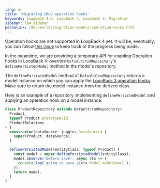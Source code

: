 ```yaml
---
lang: en
title: 'Migrating CRUD operation hooks'
keywords: LoopBack 4.0, LoopBack 4, LoopBack 3, Migration
sidebar: lb4_sidebar
permalink: /doc/en/lb4/migration-models-operation-hooks.html
---
```


Operation hooks are not supported in LoopBack 4 yet. It will be, eventually; you
can follow [this issue](https://github.com/strongloop/loopback-next/issues/1919)
to keep track of the progress being made.

In the meantime, we are providing a temporary API for enabling Operation hooks
in LoopBack 4: override `DefaultCrudRepository`'s `definePersistedModel` method
in the model's repository.

The `definePersistedModel` method of `DefaultCrudRepository` returns a model
instance on which you can apply the
[LoopBack 3 operation hooks](https://loopback.io/doc/en/lb3/Operation-hooks.html).
Make sure to return the model instance from the derived class.

Here is an example of a repository implementing `definePersistedModel` and
applying an operation hook on a model instance:

```ts
class ProductRepository extends DefaultCrudRepository<
  Product,
  typeof Product.prototype.id,
  ProductRelations
> {
  constructor(dataSource: juggler.DataSource) {
    super(Product, dataSource);
  }

  definePersistedModel(entityClass: typeof Product) {
    const model = super.definePersistedModel(entityClass);
    model.observe('before save', async ctx => {
      console.log(`going to save ${ctx.Model.modelName}`);
    });
    return model;
  }
}
```
